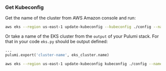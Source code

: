 ### Get Kubeconfig

Get the name of the cluster from AWS Amazon console and run: 
```bash
aws eks --region us-east-1 update-kubeconfig --kubeconfig ./config --name eks-cluster-eksCluster-bc25c89
```

Or take a name of the EKS cluster from the `output` of your Pulumi stack.
For that in your code `eks.py` should be output defined: 
```python
...
pulumi.export('cluster-name', eks_cluster.name)
```
```bash
aws eks --region us-east-1 update-kubeconfig kubeconfig ./config --name $(pulumi stack output cluster-name)
```

